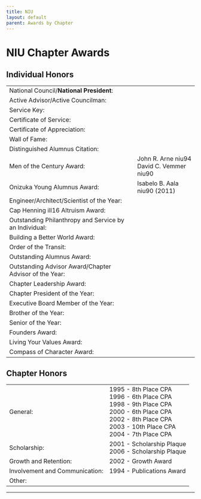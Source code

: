 ```yaml
---
title: NIU
layout: default
parent: Awards by Chapter
---
```


<link rel="stylesheet" href="{{ '/assets/css/by_chapter.css' | relative_url }}">

# NIU Chapter Awards

## Individual Honors

<table>
<tbody>

<tr>
<td>National Council/<b>National President</b>:</td>
<td>
</td></tr>

<tr>
<td>Active Advisor/Active Councilman:</td>
<td>
</td></tr>

<tr>
<td>Service Key:</td>
<td>
</td></tr>

<tr>
<td>Certificate of Service:</td>
<td>
</td></tr>

<tr>
<td>Certificate of Appreciation:</td>
<td>
</td></tr>

<tr>
<td>Wall of Fame:</td>
<td>
</td></tr>

<tr>
<td>Distinguished Alumnus Citation:</td>
<td>
</td></tr>

<tr>
<td>Men of the Century Award:</td>
<td>John R. Arne niu94
<br>David C. Vemmer niu90
</td></tr>

<tr>
<td>Onizuka Young Alumnus Award:</td>
<td>Isabelo B. Aala niu90 (2011)
</td></tr>

<tr>
<td>Engineer/Architect/Scientist of the Year:</td>
<td>
</td></tr>

<tr>
<td>Cap Henning ill16 Altruism Award:</td>
<td>
</td></tr>

<tr>
<td>Outstanding Philanthropy and Service by an Individual:</td>
<td>
</td></tr>

<tr>
<td>Building a Better World Award:</td>
<td>
</td></tr>
<tr>

<td>Order of the Transit:</td>
<td>
</td></tr>

<tr>
<td>Outstanding Alumnus Award:</td>
<td>
</td></tr>

<tr>
<td>Outstanding Advisor Award/Chapter Advisor of the Year:</td>
<td>
</td></tr>

<tr>
<td>Chapter Leadership Award:</td>
<td>
</td></tr>

<tr>
<td>Chapter President of the Year:</td>
<td>
</td></tr>

<tr>
<td>Executive Board Member of the Year:</td>
<td>
</td></tr>

<tr>
<td>Brother of the Year:</td>
<td>
</td></tr>

<tr>
<td>Senior of the Year:</td>
<td>
</td></tr>

<tr>
<td>Founders Award:</td>
<td>
</td></tr>

<tr>
<td>Living Your Values Award:</td>
<td>
</td></tr>

<tr>
<td>Compass of Character Award:</td>
<td>
</td></tr>

</tbody>
</table>

## Chapter Honors

<table>
<tbody>

<tr>
<td>General:</td>
<td>1995 - 8th Place CPA
<br>1996 - 6th Place CPA
<br>1998 - 9th Place CPA
<br>2000 - 6th Place CPA
<br>2002 - 8th Place CPA
<br>2003 - 10th Place CPA
<br>2004 - 7th Place CPA
</td></tr>

<tr>
<td>Scholarship:</td>
<td>2001 - Scholarship Plaque
<br>2006 - Scholarship Plaque
</td></tr>

<tr>
<td>Growth and Retention:</td>
<td>2002 - Growth Award
</td></tr>

<tr>
<td>Involvement and Communication:</td>
<td>1994 - Publications Award
</td></tr>

<tr>
<td>Other:</td>
<td>
</td></tr>

</tbody>
</table>

---

